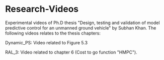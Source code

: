 # Research-Videos
Experimental videos of Ph.D thesis "Design, testing and validation of model predictive control for an unmanned ground vehicle" by Subhan Khan. The following videos relates to the thesis chapters:

Dynamic_PS: Video related to Figure 5.3 

RAL_3: Video related to chapter 6 (Cost to go function "HMPC").


